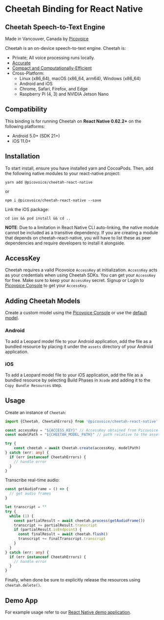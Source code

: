 # Cheetah Binding for React Native

## Cheetah Speech-to-Text Engine

Made in Vancouver, Canada by [Picovoice](https://picovoice.ai)

Cheetah is an on-device speech-to-text engine. Cheetah is:

- Private; All voice processing runs locally.
- [Accurate](https://picovoice.ai/docs/benchmark/stt/)
- [Compact and Computationally-Efficient](https://github.com/Picovoice/speech-to-text-benchmark#rtf)
- Cross-Platform:
  - Linux (x86_64), macOS (x86_64, arm64), Windows (x86_64)
  - Android and iOS
  - Chrome, Safari, Firefox, and Edge
  - Raspberry Pi (4, 3) and NVIDIA Jetson Nano

## Compatibility

This binding is for running Cheetah on **React Native 0.62.2+** on the following platforms:

- Android 5.0+ (SDK 21+)
- iOS 11.0+

## Installation

To start install, ensure you have installed yarn and CocoaPods. Then, add the following native modules to your react-native project:

```console
yarn add @picovoice/cheetah-react-native
```
or
```console
npm i @picovoice/cheetah-react-native --save
```

Link the iOS package:

```console
cd ios && pod install && cd ..
```

**NOTE**: Due to a limitation in React Native CLI auto-linking, the native module cannot be included as a
transitive dependency. If you are creating a module that depends on cheetah-react-native,
you will have to list these as peer dependencies and require developers to install it alongside.

## AccessKey

Cheetah requires a valid Picovoice `AccessKey` at initialization. `AccessKey` acts as your credentials when using Cheetah SDKs.
You can get your `AccessKey` for free. Make sure to keep your `AccessKey` secret.
Signup or Login to [Picovoice Console](https://console.picovoice.ai/) to get your `AccessKey`.

## Adding Cheetah Models

Create a custom model using the [Picovoice Console](https://console.picovoice.ai/) or use the [default model](https://github.com/Picovoice/cheetah/tree/master/lib/common/).

### Android

To add a Leopard model file to your Android application, add the file as a bundled resource by placing it under the `assets` directory of your Android application.

### iOS

To add a Leopard model file to your iOS application, add the file as a bundled resource by selecting Build Phases in `Xcode` and adding it to the `Copy Bundle Resources` step.

## Usage

Create an instance of `Cheetah`:

```typescript
import {Cheetah, CheetahErrors} from '@picovoice/cheetah-react-native';

const accessKey = "${ACCESS_KEY}" // AccessKey obtained from Picovoice Console (https://console.picovoice.ai/)
const modelPath = "${CHEETAH_MODEL_PATH}" // path relative to the assets folder or absolute path to file on device

try {
    const cheetah = await Cheetah.create(accessKey, modelPath)
} catch (err: any) {
  if (err instanceof CheetahErrors) {
    // handle error
  }
}
```

Transcribe real-time audio:

```typescript
const getAudioFrame = () => {
  // get audio frames
}

let transcript = ""
try {
  while (1) {
    const partialResult = await cheetah.process(getAudioFrame())
    transcript += partialResult.transcript
    if (partialResult.isEndpoint) {
      const finalResult = await cheetah.flush()
      transcript += finalTranscript.transcript
    }
  }
} catch (err: any) {
  if (err instanceof CheetahErrors) {
    // handle error
  }
}
```

Finally, when done be sure to explicitly release the resources using `cheetah.delete()`.

## Demo App

For example usage refer to our [React Native demo application](https://github.com/Picovoice/cheetah/tree/master/demo/react-native).
